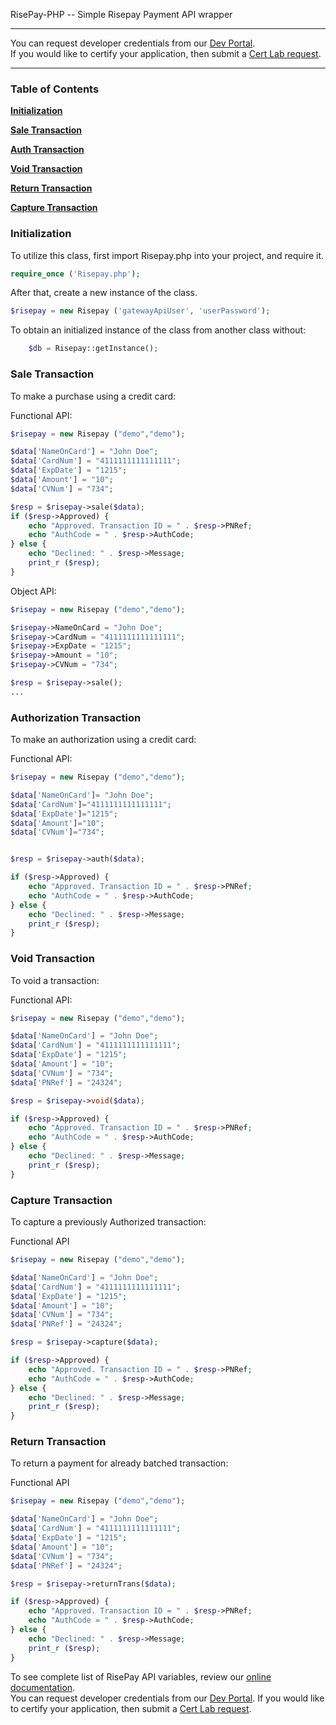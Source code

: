 RisePay-PHP -- Simple Risepay Payment API wrapper

<hr>
You can request developer credentials from our <a href='http://sales.risepay.com/rise-dev-access.html'>Dev Portal</a>.</br> If you would like to certify your application, then submit a <a href='http://sales.risepay.com/rise-cert-lab-access.html'>Cert Lab request</a>.
<hr>

### Table of Contents
**[Initialization](#initialization)**

**[Sale Transaction](#sale-transaction)**

**[Auth Transaction](#authorization-transaction)**

**[Void Transaction](#void-transaction)**

**[Return Transaction](#return-transaction)**

**[Capture Transaction](#capture-transaction)**

### Initialization
To utilize this class, first import Risepay.php into your project, and require it.

```php
require_once ('Risepay.php');
```

After that, create a new instance of the class.

```php
$risepay = new Risepay ('gatewayApiUser', 'userPassword');
```

To obtain an initialized instance of the class from another class without:
```php
    $db = Risepay::getInstance();
```

### Sale Transaction
To make a purchase using a credit card:

Functional API:
```php
$risepay = new Risepay ("demo","demo");

$data['NameOnCard'] = "John Doe";
$data['CardNum'] = "4111111111111111";
$data['ExpDate'] = "1215";
$data['Amount'] = "10";
$data['CVNum'] = "734";

$resp = $risepay->sale($data);
if ($resp->Approved) {
    echo "Approved. Transaction ID = " . $resp->PNRef;
    echo "AuthCode = " . $resp->AuthCode;
} else {
    echo "Declined: " . $resp->Message;
    print_r ($resp);
}

```

Object API:
```php
$risepay = new Risepay ("demo","demo");

$risepay->NameOnCard = "John Doe";
$risepay->CardNum = "4111111111111111";
$risepay->ExpDate = "1215";
$risepay->Amount = "10";
$risepay->CVNum = "734";

$resp = $risepay->sale();
...
```

### Authorization Transaction
To make an authorization using a credit card:

Functional API:
```php
$risepay = new Risepay ("demo","demo");

$data['NameOnCard']= "John Doe";
$data['CardNum']="4111111111111111";
$data['ExpDate']="1215";
$data['Amount']="10";
$data['CVNum']="734";


$resp = $risepay->auth($data);

if ($resp->Approved) {
    echo "Approved. Transaction ID = " . $resp->PNRef;
    echo "AuthCode = " . $resp->AuthCode;
} else {
    echo "Declined: " . $resp->Message;
    print_r ($resp);
}
```

### Void Transaction

To void a transaction:

Functional API:
```php
$risepay = new Risepay ("demo","demo");

$data['NameOnCard'] = "John Doe";
$data['CardNum'] = "4111111111111111";
$data['ExpDate'] = "1215";
$data['Amount'] = "10";
$data['CVNum'] = "734";
$data['PNRef'] = "24324";

$resp = $risepay->void($data);

if ($resp->Approved) {
    echo "Approved. Transaction ID = " . $resp->PNRef;
    echo "AuthCode = " . $resp->AuthCode;
} else {
    echo "Declined: " . $resp->Message;
    print_r ($resp);
}
```

### Capture Transaction

To capture a previously Authorized transaction:

Functional API
```php
$risepay = new Risepay ("demo","demo");

$data['NameOnCard'] = "John Doe";
$data['CardNum'] = "4111111111111111";
$data['ExpDate'] = "1215";
$data['Amount'] = "10";
$data['CVNum'] = "734";
$data['PNRef'] = "24324";

$resp = $risepay->capture($data);

if ($resp->Approved) {
    echo "Approved. Transaction ID = " . $resp->PNRef;
    echo "AuthCode = " . $resp->AuthCode;
} else {
    echo "Declined: " . $resp->Message;
    print_r ($resp);
}
```

### Return Transaction

To return a payment for already batched transaction:

Functional API

```php
$risepay = new Risepay ("demo","demo");

$data['NameOnCard'] = "John Doe";
$data['CardNum'] = "4111111111111111";
$data['ExpDate'] = "1215";
$data['Amount'] = "10";
$data['CVNum'] = "734";
$data['PNRef'] = "24324";

$resp = $risepay->returnTrans($data);

if ($resp->Approved) {
    echo "Approved. Transaction ID = " . $resp->PNRef;
    echo "AuthCode = " . $resp->AuthCode;
} else {
    echo "Declined: " . $resp->Message;
    print_r ($resp);
}
```

To see complete list of RisePay API variables, review our <a href='https://gateway1.risepay.com/vt/nethelp/Documents/processcreditcard.htm'>online documentation</a>. </br> You can request developer credentials from our <a href='http://sales.risepay.com/rise-dev-access.html'>Dev Portal</a>.  If you would like to certify your application, then submit a <a href='http://sales.risepay.com/rise-cert-lab-access.html'>Cert Lab request</a>.
